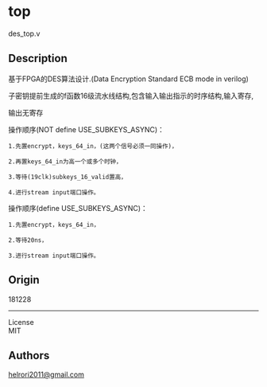 top        
======

des_top.v

Description 
--------------

基于FPGA的DES算法设计.(Data Encryption Standard ECB mode in verilog)

子密钥提前生成的f函数16级流水线结构,包含输入输出指示的时序结构,输入寄存,

输出无寄存

操作顺序(NOT define USE_SUBKEYS_ASYNC)：

    1.先置encrypt，keys_64_in，(这两个信号必须一同操作)，

    2.再置keys_64_in为高一个或多个时钟，

    3.等待(19clk)subkeys_16_valid置高，

    4.进行stream input端口操作。

操作顺序(define USE_SUBKEYS_ASYNC)：

    1.先置encrypt，keys_64_in，

    2.等待20ns，

    3.进行stream input端口操作。
    
Origin
-------------- 
181228

--------------
License     
MIT
   
Authors
--------------
helrori2011@gmail.com
   
